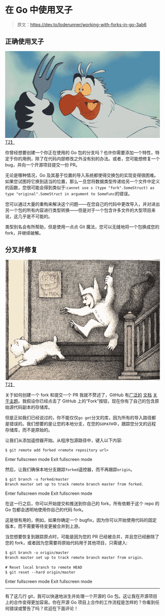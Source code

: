 # 在 Go 中使用叉子

> 原文：<https://dev.to/loderunner/working-with-forks-in-go-3ab6>

## 正确使用叉子

[![Dinglehopper me on GitHub](img/b13c85ff033d2f51140120fe7ec55e48.png)T2】](https://res.cloudinary.com/practicaldev/image/fetch/s--KC3HEkKa--/c_limit%2Cf_auto%2Cfl_progressive%2Cq_auto%2Cw_880/http://toldbydesign.com/wp-content/uploads/2013/01/Told-By-Design-Walt-Disney-Little-Mermaid-Scuttle-dinglehopper-fork.jpg)

你曾经想要创建一个你正在使用的 Go 包的分支吗？也许你需要添加一个特性，特定于你的用例，除了在代码内部修改之外没有别的办法。或者，您可能想修复一个 bug，并向一个开源项目提交一份 PR。

无论是哪种情况，Go 及其基于位置的导入系统都使得交换包的实现变得很困难。如果您试图将它换到适当的位置，那么一旦您将数据类型传递给另一个文件中定义的函数，您很可能会得到类似于:`cannot use s (type "fork".SomeStruct) as type "original".SomeStruct in argument to SomeFunc`的错误。

您可以通过大量的重构来解决这个问题——在您自己的代码中更改导入，并对进出另一个包的所有内容进行类型转换——但是对于一个包含许多文件的大型项目来说，这几乎是不可能的。

类型别名会有所帮助，但是使用一点点 Git 魔法，您可以无缝地将一个包换成您的 fork，并继续破解。

## 分叉并修复

[![Not like that, no](img/ba75c9c1fce698eec62285027c7823da.png)T2】](https://res.cloudinary.com/practicaldev/image/fetch/s--T8KyX1QL--/c_limit%2Cf_auto%2Cfl_progressive%2Cq_auto%2Cw_880/https://i.imgur.com/zGskC7Y.jpg)

关于如何创建一个 fork 和提交一个 PR 我就不赘述了，GitHub 有[广泛的](https://guides.github.com/activities/forking/) [文档](https://help.github.com/articles/fork-a-repo/) [关于主题](https://help.github.com/articles/creating-a-pull-request-from-a-fork/)。我假设你已经点击了 GitHub 上的“Fork”按钮，现在你有了自己的包含原始源代码副本的存储库。

但是正如我们已经说过的，你不能仅仅`go get`分叉的库，因为所有的导入路径都是错误的。我们想要的是让您的本地分支，在您的`GOPATH`中，跟踪您分叉的远程存储库，而不是原始的。

让我们从添加遥控器开始。从程序包源路径中，键入以下内容:

```
$ git remote add forked <remote repository url> 
```

Enter fullscreen mode Exit fullscreen mode

然后，让我们确保本地分支跟踪`forked`遥控器，而不再跟踪`origin`。

```
$ git branch -u forked/master
Branch master set up to track remote branch master from forked. 
```

Enter fullscreen mode Exit fullscreen mode

在这一行之后，你可以开始提交和推送到你自己的 fork，所有依赖于这个 repo 的 Go 包都会透明地使用你自己的代码 fork。

这是很有用的，例如，如果你确定一个 bugfix，因为你可以开始使用代码的固定版本，而不需要等待变更被合并到上游。

当您想要恢复到跟踪原点时，可能是因为您的 PR 已经被合并，并且您已经删除了您的 fork，或者因为您需要将原始代码用于其他项目，只需键入:

```
$ git branch -u origin/master
Branch master set up to track remote branch master from origin.

# Reset local branch to remote HEAD
$ git reset --hard origin/master 
```

Enter fullscreen mode Exit fullscreen mode

* * *

有了这几行 git，我可以快速地派生并处理一个开源的 Go 包。这让我在开源项目上的合作变得更加容易。你在开源 Go 项目上合作的工作流程是怎样的？你看到任何错误或警告了吗？欢迎在下面评论！